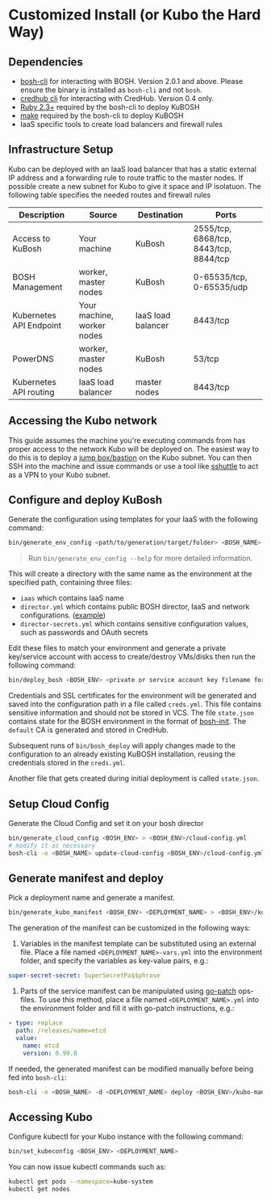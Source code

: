 # Customized Install (or Kubo the Hard Way)

## Dependencies
- [bosh-cli](https://bosh.io/docs/cli-v2.html) for interacting with BOSH. Version 2.0.1 and above. Please ensure the binary is installed as `bosh-cli` and not `bosh`.
- [credhub cli](https://github.com/pivotal-cf/credhub-cli/releases/tag/0.4.0) for interacting with CredHub. Version 0.4 only.
- [Ruby 2.3+](https://www.ruby-lang.org/en/downloads) required by the bosh-cli to deploy KuBOSH
- [make](https://www.gnu.org/software/make) required by the bosh-cli to deploy KuBOSH
- IaaS specific tools to create load balancers and firewall rules

## Infrastructure Setup

Kubo can be deployed with an IaaS load balancer that has a static external IP address and a forwarding rule to route traffic to the master nodes. If possible create a new subnet for Kubo to give it space and IP isolatuon. The following table specifies the needed routes and firewall rules

| Description                | Source                     | Destination              | Ports                                  |
|----------------------------|----------------------------|--------------------------|----------------------------------------|
| Access to KuBosh           | Your machine               | KuBosh                   | 2555/tcp, 6868/tcp, 8443/tcp, 8844/tcp |
| BOSH Management            | worker, master nodes       | KuBosh                   | 0-65535/tcp, 0-65535/udp               |
| Kubernetes API Endpoint    | Your machine, worker nodes | IaaS load balancer       | 8443/tcp                               |
| PowerDNS                   | worker, master nodes       | KuBosh                   | 53/tcp                                 |
| Kubernetes API routing     | IaaS load balancer         | master nodes             | 8443/tcp                               |

## Accessing the Kubo network

This guide assumes the machine you're executing commands from has proper access to the network Kubo will be deployed on. The easiest way to do this is to deploy a [jump box/bastion](https://en.wikipedia.org/wiki/Jump_server) on the Kubo subnet. You can then SSH into the machine and issue commands or use a tool like [sshuttle](https://github.com/apenwarr/sshuttle) to act as a VPN to your Kubo subnet.

## Configure and deploy KuBosh

Generate the configuration using templates for your IaaS with the following command:

```bash
bin/generate_env_config <path/to/generation/target/folder> <BOSH_NAME> <IAAS>
```

> Run `bin/generate_env_config --help` for more detailed information.

This will create a directory with the same name as the environment at the specified path, containing three files:
- `iaas` which contains IaaS name
- `director.yml` which contains public BOSH director, IaaS and network configurations. ([example](https://github.com/pivotal-cf-experimental/kubo-deployment/blob/master/ci/environments/gcp/director.yml))
- `director-secrets.yml` which contains sensitive configuration values, such as passwords and OAuth secrets

Edit these files to match your environment and generate a private key/service account with access to create/destroy VMs/disks then run the following command:

```bash
bin/deploy_bosh <BOSH_ENV> <private or service account key filename for BOSH to use for deployments> 
```

Credentials and SSL certificates for the environment will be generated and saved into the configuration path in a file called `creds.yml`. This file contains sensitive information and should not be stored in VCS. The file `state.json` contains state for the BOSH environment in the format of [bosh-init](https://bosh.io/docs/using-bosh-init.html). The `default` CA is generated and stored in CredHub.

Subsequent runs of `bin/bosh_deploy` will apply changes made to the configuration to an already existing KuBOSH installation, reusing the credentials stored in the `creds.yml`.

Another file that gets created during initial deployment is called `state.json`.

## Setup Cloud Config

Generate the Cloud Config and set it on your bosh director

```bash
bin/generate_cloud_config <BOSH_ENV> > <BOSH_ENV>/cloud-config.yml
# modify it as necessary
bosh-cli -e <BOSH_NAME> update-cloud-config <BOSH_ENV>/cloud-config.yml
```

## Generate manifest and deploy

Pick a deployment name and generate a manifest.

```bash
bin/generate_kubo_manifest <BOSH_ENV> <DEPLOYMENT_NAME> > <BOSH_ENV>/kubo-manifest.yml
```
The generation of the manifest can be customized in the following ways:

1. Variables in the manifest template can be substituted using an external file. Place a file named 
  `<DEPLOYMENT_NAME>-vars.yml` into the environment folder, and specify the variables as key-value
  pairs, e.g.:
  ```yaml
  super-secret-secret: SuperSecretPa$$phrase
  ```

1. Parts of the service manifest can be manipulated using 
  [go-patch](https://github.com/cppforlife/go-patch/blob/master/docs/examples.md) ops-files.
  To use this method, place a file named `<DEPLOYMENT_NAME>.yml` into the environment folder
  and fill it with go-patch instructions, e.g.:
  ```yaml
  - type: replace
    path: /releases/name=etcd
    value: 
      name: etcd
      version: 0.99.0
  ```

If needed, the generated manifest can be modified manually before being fed into `bosh-cli`:
```bash
bosh-cli -e <BOSH_NAME> -d <DEPLOYMENT_NAME> deploy <BOSH_ENV>/kubo-manifest.yml
```

## Accessing Kubo

Configure kubectl for your Kubo instance with the following command:

```bash
bin/set_kubeconfig <BOSH_ENV> <DEPLOYMENT_NAME>
```

You can now issue kubectl commands such as:
```bash
kubectl get pods --namespace=kube-system
kubectl get nodes
```

